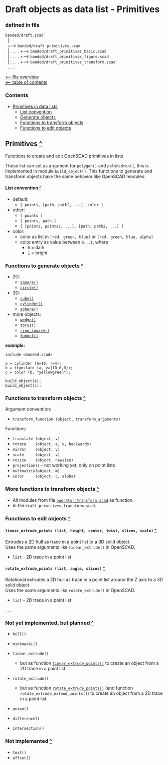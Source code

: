 Draft objects as data list - Primitives
=======================================

### defined in file
`banded/draft.scad`\
` `| \
` `+--> `banded/draft_primitives.scad`\
` `| . . . . +--> `banded/draft_primitives_basic.scad`\
` `| . . . . +--> `banded/draft_primitives_figure.scad`\
` `| . . . . +--> `banded/draft_primitives_transform.scad`\
` `. . .

[<-- file overview](file_overview.md)\
[<-- table of contents](contents.md)

### Contents
[contents]: #contents "Up to Contents"
- [Primitives in data lists](#primitives-)
  - [List convention](#list-convention-)
  - [Generate objects](#functions-to-generate-objects-)
  - [Functions to transform objects](#functions-to-transform-objects-)
  - [Functions to edit objects](#functions-to-edit-objects-)


Primitives [^][contents]
------------------------
Functions to create and edit OpenSCAD primitives in lists

These list can set as argument for `polygon()` and `polyhedron()`,
this is implemented in module `build_object()`.
This functions to generate and transform objects have the same behavior
like OpenSCAD modules.

#### List convention [^][contents]
- default:
  - `[ points, [path, path2, ...], color ]`
- other:
  - `[ points ]`
  - `[ points, path ]`
  - `[ [points, points2, ...], [path, path2, ...] ]`
- color:
  - color as list in `[red, green, blue]` or `[red, green, blue, alpha]`
  - color entry as value between `0...1`, where
    - `0` = dark
    - `1` = bright

### Functions to generate objects [^][contents]
- 2D:
  - [`square()`](extend.md#square_extend-size-center-align-)
  - [`circle()`](extend.md#circle_extend-r-angle-slices-piece-outer-align-d-)
- 3D:
  - [`cube()`](extend.md#square_extend-size-center-align-)
  - [`cylinder()`](extend.md#cylinder_extend-h-r1-r2-center-r-d-d1-d2-angle-slices-piece-outer-align-)
  - [`sphere()`](extend.md#sphere_extend-r-d-align-)
- more objects:
  - [`wedge()`](object.md#wedge-v_min-v_max-v2_min-v2_max-)
  - [`torus()`](object.md#torus-r-w-ri-ro-angle-center-fn_ring-align-)
  - [`ring_square()`](object.md#ring_square-h-r-w-ri-ro-angle-center-d-di-do-align-)
  - [`funnel()`](object.md#funnel-h-ri1-ri2-ro1-ro2-w-angle-di1-di2-do1-do2-align-)

___example:___
```OpenSCAD
include <banded.scad>

a = cylinder (h=10, r=4);
b = translate (a, v=[10,0,0]);
c = color (b, "yellowgreen");

build_object(a);
build_object(c);
```


### Functions to transform objects [^][contents]
Argument convention:
- `transform_function (object, transform_arguments)`

Functions:
- `translate (object, v)`
- `rotate    (object, a, v, backwards)`
- `mirror    (object, v)`
- `scale     (object, v)`
- `resize    (object, newsize)`
- `projection()` - not working yet, only on point lists
- `multmatrix(object, m)`
- `color     (object, c, alpha)`


### More functions to transform objects [^][contents]
- All modules from file
  [`operator_transform.scad`](operator.md#transform-operator- "Transform operator for affine transformations")
  as function.
- In file `draft_primitives_transform.scad`.


### Functions to edit objects [^][contents]

#### `linear_extrude_points (list, height, center, twist, slices, scale)` [^][contents]
[linear_extrude_points]: #linear_extrude_points-list-height-center-twist-slices-scale-
Extrudes a 2D hull as trace in a point list to a 3D solid object.\
Uses the same arguments like `linear_extrude()` in OpenSCAD.
- `list` - 2D trace in a point list

#### `rotate_extrude_points (list, angle, slices)` [^][contents]
[rotate_extrude_points]: #rotate_extrude_points-list-angle-slices-
Rotational extrudes a 2D hull as trace in a point list
around the Z axis to a 3D solid object.\
Uses the same arguments like `rotate_extrude()` in OpenSCAD.
- `list` - 2D trace in a point list


. . .


### Not yet implemented, but planned [^][contents]
- `hull()`
- `minkowski()`

- `linear_extrude()`
  - but as function [`linear_extrude_points()`][linear_extrude_points]
    to create an object from a 2D trace in a point list.
- `rotate_extrude()`
  - but as function [`rotate_extrude_points()`][rotate_extrude_points]
    (and function `rotate_extrude_extend_points()`)
    to create an object from a 2D trace in a point list.

- `union()`
- `difference()`
- `intersection()`

### Not implemented [^][contents]
- `text()`
- `offset()`
